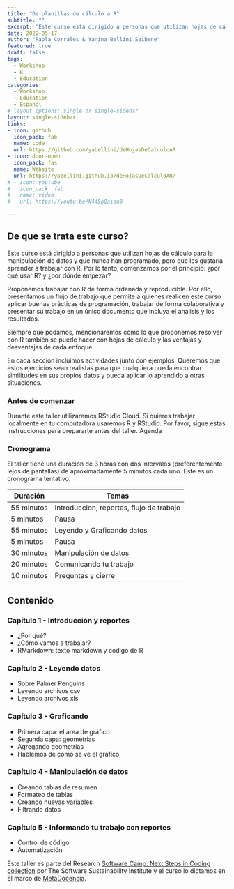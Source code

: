 ```yaml
---
title: "De planillas de cálculo a R"
subtitle: ""
excerpt: "Este curso está dirigido a personas que utilizan hojas de cálculo para la manipulación de datos y que nunca han programado, pero que les gustaría aprender a trabajar con R. Por lo tanto, comienza desde el principio: ¿por qué utilizar R? y ¿por dónde empezar?"
date: 2022-05-17
author: "Paola Corrales & Yanina Bellini Saibene"
featured: true
draft: false
tags:
  - Workshop
  - R
  - Education
categories:
  - Workshop
  - Education
  - Español
# layout options: single or single-sidebar
layout: single-sidebar
links:
- icon: github
  icon_pack: fab
  name: code
  url: https://github.com/yabellini/deHojasDeCalculoAR
- icon: door-open
  icon_pack: fas
  name: Website
  url: https://yabellini.github.io/deHojasDeCalculoAR/
# - icon: youtube
#   icon_pack: fab
#   name: video
#   url: https://youtu.be/N445pQaidu8  
  
---
```



## De que se trata este curso?

Este curso está dirigido a personas que utilizan hojas de cálculo para la manipulación de datos y que nunca han programado, pero que les gustaría aprender a trabajar con R. Por lo tanto, comenzamos por el principio: ¿por qué usar R? y ¿por dónde empezar?

Proponemos trabajar con R de forma ordenada y reproducible. Por ello, presentamos un flujo de trabajo que permite a quienes realicen este curso aplicar buenas prácticas de programación, trabajar de forma colaborativa y presentar su trabajo en un único documento que incluya el análisis y los resultados.

Siempre que podamos, mencionaremos cómo lo que proponemos resolver con R también se puede hacer con hojas de cálculo y las ventajas y desventajas de cada enfoque.

En cada sección incluimos actividades junto con ejemplos. Queremos que estos ejercicios sean realistas para que cualquiera pueda encontrar similitudes en sus propios datos y pueda aplicar lo aprendido a otras situaciones.

### Antes de comenzar

Durante este taller utilizaremos RStudio Cloud. Si quieres trabajar localmente en tu computadora usaremos R y RStudio. Por favor, sigue estas instrucciones para prepararte antes del taller.
Agenda

### Cronograma

El taller tiene una duración de 3 horas con dos intervalos (preferentemente lejos de pantallas) de aproximadamente 5 minutos cada uno. Este es un cronograma tentativo.

|Duración |	Temas|
|---------|-------|
|55 minutos |Introduccion, reportes, flujo de trabajo|
|5 minutos 	|Pausa|
|55 minutos |Leyendo y Graficando datos|
|5 minutos 	|Pausa|
|30 minutos |Manipulación de datos|
|20 minutos |Comunicando tu trabajo|
|10 minutos |Preguntas y cierre|


## Contenido


### Capítulo 1 - Introducción y reportes

* ¿Por qué?
* ¿Cómo vamos a trabajar?
* RMarkdown: texto markdown y código de R

### Capítulo 2 - Leyendo datos

* Sobre Palmer Penguins
* Leyendo archivos csv
* Leyendo archivos xls

### Capítulo 3 - Graficando

* Primera capa: el área de gráfico
* Segunda capa: geometrías
* Agregando geometrías
* Hablemos de como se ve el gráfico

### Capítulo 4 - Manipulación de datos

* Creando tablas de resumen
* Formateo de tablas
* Creando nuevas variables
* Filtrando datos

### Capítulo 5 - Informando tu trabajo con reportes

* Control de código
* Automatización


Este taller es parte del Research [Software Camp: Next Steps in Coding collection](https://www.eventbrite.co.uk/cc/research-software-camp-next-steps-in-coding-242199) por The Software Sustainability Institute y el curso lo dictamos en el marco de [MetaDocencia](https://www.metadocencia.org/).

